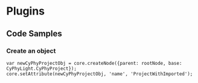 # Plugins #

## Code Samples ##

### Create an object ###

    var newCyPhyProjectObj = core.createNode({parent: rootNode, base: CyPhyLight.CyPhyProject});
    core.setAttribute(newCyPhyProjectObj, 'name', 'ProjectWithImported');
